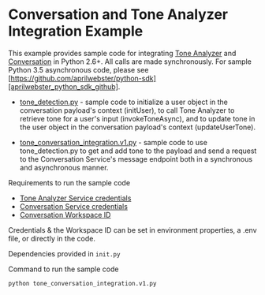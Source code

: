 # Conversation and Tone Analyzer Integration Example

This example provides sample code for integrating [Tone Analyzer][tone_analyzer] and [Conversation][conversation] in Python 2.6+.  All calls are made synchronously. For sample Python 3.5 asynchronous code, please see [https://github.com/aprilwebster/python-sdk][aprilwebster_python_sdk_github].

  * [tone_detection.py][tone_conversation_integration_example_tone_detection] - sample code to initialize a user object in the conversation payload's context (initUser), to call Tone Analyzer to retrieve tone for a user's input (invokeToneAsync), and to update tone in the user object in the conversation payload's context (updateUserTone).

  * [tone_conversation_integration.v1.py][tone_conversation_integration_example] - sample code to use tone_detection.py to get and add tone to the payload and send a request to the Conversation Service's message endpoint both in a synchronous and asynchronous manner.


Requirements to run the sample code

  * [Tone Analyzer Service credentials][bluemix_tone_analyzer_service]
  * [Conversation Service credentials][bluemix_conversation_service]
  * [Conversation Workspace ID][conversation_simple_workspace]

Credentials & the Workspace ID can be set in environment properties, a .env file, or directly in the code.

Dependencies provided in 
`init.py`

Command to run the sample code

`python tone_conversation_integration.v1.py`

[conversation]: https://www.ibm.com/watson/developercloud/conversation.html
[tone_analyzer]: http://www.ibm.com/watson/developercloud/tone-analyzer.html
[bluemix_conversation_service]: https://console.ng.bluemix.net/catalog/services/conversation/
[bluemix_tone_analyzer_service]: https://console.ng.bluemix.net/catalog/services/tone-analyzer/
[conversation_simple_workspace]: https://github.com/watson-developer-cloud/conversation-simple#workspace
[tone_conversation_integration_example]: https://github.com/watson-developer-cloud/python-sdk/tree/master/examples/tone_conversation_integration.v1.py
[tone_conversation_integration_example_tone_detection]: https://github.com/watson-developer-cloud/python-sdk/tree/master/examples/conversation_addons/tone_detection.py
[aprilwebster_python_sdk_github]: https://github.com/aprilwebster/python-sdk